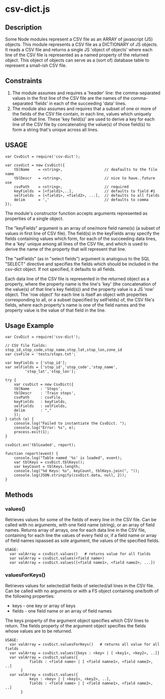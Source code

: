 # csv-dict.js

## Description

Some Node modules represent a CSV file as an ARRAY of javascript (JS)
objects.  This module represents a CSV file as a DICTIONARY of JS
objects.  It reads a CSV file and returns a single JS 'object of
objects' where each line of the CSV file is represented as a named
property of the returned object.  This object of objects can serve as
a (sort of) database table to represent a small-ish CSV file.

## Constraints

1. The module assumes and requires a 'header' line: the
   comma-separated values in the first line of the CSV file are the
   names of the comma-separated 'fields' in each of the succeeding
   'data' lines.
2. The module also assumes and requires that a subset of one or more
   of the fields of the CSV file contain, in each line, values which
   uniquely identify that line.  These 'key field(s)' are used to
   derive a key for each line of the CSV file by concatenating the
   value(s) of those field(s) to form a string that's unique across
   all lines.

## USAGE

    var CsvDict = require('csv-dict');
    
    var csvdict = new CsvDict({
        tblName    = <string>,                   // deafaults to the file name
        tblDescr   = <string>,                   // nice to have..future use
        csvPath    = <string>,                   // required
        keyFields  = [<field1>,..],              // defaults to field #1
        selFields  = [<field1>, <field2>, ...],  // defaults to all fields
        delim      = ','                         // defaults to comma
	});



The module's constructor function accepts arguments represented as
properties of a single object.

The "keyFields" argument is an array of one/more field name(s) (a
subset of values in first line of CSV file).  The field(s) in the
keyFields array specify the fields containing values which form, for
each of the succeeding data lines, the a 'key' unique among all lines
of the CSV file, and which is used to derive the name of the property
that will represent that line.

The "selFields" (as in "select fields") argument is analogous to the
SQL "SELECT" directive and specifies the fields which should be
included in the csv-dict object.  If not specified, it defaults to all
fields.

Each data line of the CSV file is represented in the returned object
as a property, where the property name is the line's 'key' (the
concatenation of the value(s) of that line's key field(s)) and the
property value is a JS 'row' object.  The 'row object' for each line
is itself an object with properties corresponding to all, or a subset
(specified by selFields) of, the CSV file's fields, where each
property's name is one of the field names and the property value is
the value of that field in the line.

## Usage Example

    var CsvDict = require('csv-dict');
    
    // CSV file fields: stop_id,stop_code,stop_name,stop_lat,stop_lon,zone_id
    var csvFile = 'tests/stops.txt';
    
    var keyFields = ['stop_id'];
    var selFields = ['stop_id','stop_code','stop_name',
    		 'stop_lat','stop_lon'];
    
    try {
        var csvDict = new CsvDict({
    	tblName     : 'Stops',
    	tblDescr    : 'Train stops',
    	csvPath     : csvFile,
    	keyFields   : keyFields,
    	selFields   : selFields,
    	delim       : ","
        });
    } catch (e) {
        console.log("Failed to instantiate the CsvDict. ");
        console.log("Error: %s", e);
        process.exit(1);
    }
    
    csvDict.on('tblLoaded', report);
    
    function report(event) {
        console.log("Table named '%s' is loaded", event);
        var tblKeys = csvDict.tblKeys();
        var keyCount = tblKeys.length;
        console.log("%d Keys: %s", keyCount, tblKeys.join(", "));
        console.log(JSON.stringify(csvDict.data, null, 2));
    }

## Methods

### values()

Retrieves values for some of the fields of every line in the CSV file.
Can be called with no arguments, with one field name (string), or an
array of field names.  Returns array of arrays, one for each data line
in the CSV file, containing for each line the values of every field
or, if a field name or array of field names ispassed as sole argument,
the values of the specified fields.

    USAGE:
      var valArray = csvDict.values()   # returns value for all fields
      var valArray = csvDict.values(<field name>)
      var valArray = csvDict.values([<field name1>, <field name2>, ...])

### valuesForKeys()

Retrieves values for selected/all fields of selected/all lines in the
CSV file.  Can be called with no arguments or with a FS object containing one/both of the following properties:

   - keys - one key or array of keys
   - fields - one field name or an array of field names

The keys property of the argument object specifies which CSV lines to return.  The fields property of the argument object specifies the fields whose values are to be returned.


    USAGE:
      var valArray = csvDict.valuesForKeys()   # returns all value for all fields
      var valArray = csvDict.values({keys : <key> | [ <key1>, <key2>, ..]}
      var valArray = csvDict.values({
               fields : <field name> | [ <field namne1>, <field name2>, ..]
	       }
      var valArray = csvDict.values({
               keys : <key> | [ <key1>, <key2>, ..],
               fields : <field name> | [ <field namne1>, <field name2>, ..]
	       }

